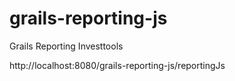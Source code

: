 grails-reporting-js
===================

Grails Reporting Investtools

http://localhost:8080/grails-reporting-js/reportingJs
